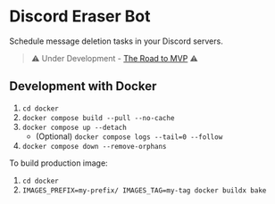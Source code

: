# Discord Eraser Bot

Schedule message deletion tasks in your Discord servers.

> ⚠️ Under Development - [The Road to MVP](https://github.com/kidthales/discord-eraser-bot/milestone/1) ⚠️

## Development with Docker

1. `cd docker`
2. `docker compose build --pull --no-cache`
3. `docker compose up --detach`
    - (Optional) `docker compose logs --tail=0 --follow`
4. `docker compose down --remove-orphans`

To build production image:
1. `cd docker`
2. `IMAGES_PREFIX=my-prefix/ IMAGES_TAG=my-tag docker buildx bake`
